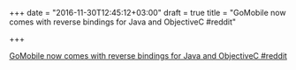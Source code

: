 +++
date = "2016-11-30T12:45:12+03:00"
draft = true
title = "GoMobile now comes with reverse bindings for Java and ObjectiveC  #reddit"

+++

<p><a href="https://t.co/KvvjbwEfub">GoMobile now comes with reverse bindings for Java and ObjectiveC  #reddit</a></p>
